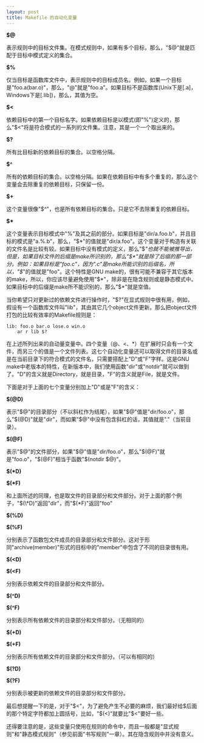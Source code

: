 ```yaml
---
layout: post
title: Makefile 的自动化变量
---
```

**$@**

表示规则中的目标文件集。在模式规则中，如果有多个目标，那么，"$@"就是匹配于目标中模式定义的集合。

**$%**

仅当目标是函数库文件中，表示规则中的目标成员名。例如，如果一个目标是"foo.a(bar.o)"，那么，"$%"就是"bar.o"，"$@"就是"foo.a"。如果目标不是函数库(Unix下是\[.a\]，Windows下是\[.lib\])，那么，其值为空。

**$<**

依赖目标中的第一个目标名字。如果依赖目标是以模式(即"%")定义的，那么"$<"将是符合模式的一系列的文件集。注意，其是一个一个取出来的。

**$?**

所有比目标新的依赖目标的集合。以空格分隔。

**$^**

所有的依赖目标的集合。以空格分隔。如果在依赖目标中有多个重复的，那么这个变量会去除重复的依赖目标，只保留一份。

**$+**

这个变量很像"$^"，也是所有依赖目标的集合。只是它不去除重复的依赖目标。
<!-- more -->

**$\***

这个变量表示目标模式中"%"及其之前的部分。如果目标是"dir/a.foo.b"，并且目标的模式是"a.%.b"，那么，"$*"的值就是"dir/a.foo"。这个变量对于构造有关联的文件名是比较有较。如果目标中没有模式的定义，那么"$*"也就不能被推导出，但是，如果目标文件的后缀是make所识别的，那么"$*"就是除了后缀的那一部分。例如：如果目标是"foo.c"，因为".c"是make所能识别的后缀名，所以，"$*"的值就是"foo"。这个特性是GNU make的，很有可能不兼容于其它版本的make，所以，你应该尽量避免使用"$*"，除非是在隐含规则或是静态模式中。如果目标中的后缀是make所不能识别的，那么"$*"就是空值。

当你希望只对更新过的依赖文件进行操作时，"$?"在显式规则中很有用，例如，假设有一个函数库文件叫"lib"，其由其它几个object文件更新。那么把object文件打包的比较有效率的Makefile规则是：

	lib: foo.o bar.o lose.o win.o
		ar r lib $?
在上述所列出来的自动量变量中。四个变量（$@、$<、$%、$\*）在扩展时只会有一个文件，而另三个的值是一个文件列表。这七个自动化变量还可以取得文件的目录名或是在当前目录下的符合模式的文件名，只需要搭配上"D"或"F"字样。这是GNU make中老版本的特性，在新版本中，我们使用函数"dir"或"notdir"就可以做到了。"D"的含义就是Directory，就是目录，"F"的含义就是File，就是文件。

下面是对于上面的七个变量分别加上"D"或是"F"的含义：

**$(@D)**

表示"$@"的目录部分（不以斜杠作为结尾），如果"$@"值是"dir/foo.o"，那么"$(@D)"就是"dir"，而如果"$@"中没有包含斜杠的话，其值就是"."（当前目录）。

**$(@F)**

表示"$@"的文件部分，如果"$@"值是"dir/foo.o"，那么"$(@F)"就是"foo.o"，"$(@F)"相当于函数"$(notdir $@)"。

**$(\*D)**

**$(\*F)**

和上面所述的同理，也是取文件的目录部分和文件部分。对于上面的那个例子，"$(\*D)"返回"dir"，而"$(\*F)"返回"foo"

**$(%D)**

**$(%F)**

分别表示了函数包文件成员的目录部分和文件部分。这对于形同"archive(member)"形式的目标中的"member"中包含了不同的目录很有用。

**$(&lt;D)**

**$(&lt;F)**

分别表示依赖文件的目录部分和文件部分。

**$(^D)**

**$(^F)**

分别表示所有依赖文件的目录部分和文件部分。（无相同的）

**$(+D)**

**$(+F)**

分别表示所有依赖文件的目录部分和文件部分。（可以有相同的）

**$(?D)**

**$(?F)**

分别表示被更新的依赖文件的目录部分和文件部分。

最后想提醒一下的是，对于"$<"，为了避免产生不必要的麻烦，我们最好给$后面的那个特定字符都加上圆括号，比如，"$(<)"就要比"$<"要好一些。

还得要注意的是，这些变量只使用在规则的命令中，而且一般都是"显式规则"和"静态模式规则"（参见前面"书写规则"一章）。其在隐含规则中并没有意义。